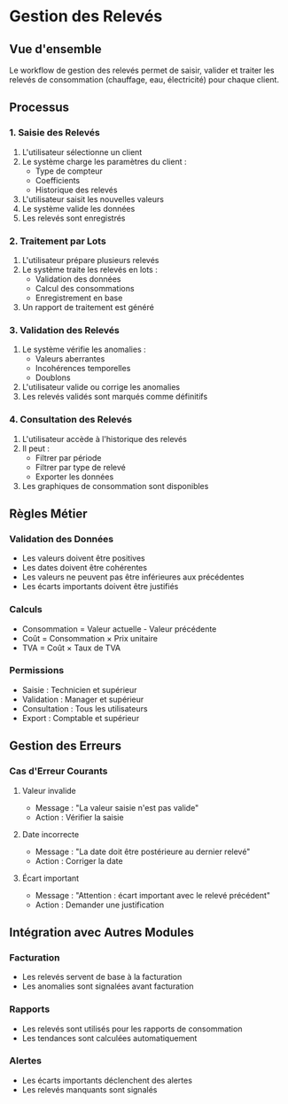 # Gestion des Relevés

## Vue d'ensemble
Le workflow de gestion des relevés permet de saisir, valider et traiter les relevés de consommation (chauffage, eau, électricité) pour chaque client.

## Processus

### 1. Saisie des Relevés
1. L'utilisateur sélectionne un client
2. Le système charge les paramètres du client :
   - Type de compteur
   - Coefficients
   - Historique des relevés
3. L'utilisateur saisit les nouvelles valeurs
4. Le système valide les données
5. Les relevés sont enregistrés

### 2. Traitement par Lots
1. L'utilisateur prépare plusieurs relevés
2. Le système traite les relevés en lots :
   - Validation des données
   - Calcul des consommations
   - Enregistrement en base
3. Un rapport de traitement est généré

### 3. Validation des Relevés
1. Le système vérifie les anomalies :
   - Valeurs aberrantes
   - Incohérences temporelles
   - Doublons
2. L'utilisateur valide ou corrige les anomalies
3. Les relevés validés sont marqués comme définitifs

### 4. Consultation des Relevés
1. L'utilisateur accède à l'historique des relevés
2. Il peut :
   - Filtrer par période
   - Filtrer par type de relevé
   - Exporter les données
3. Les graphiques de consommation sont disponibles

## Règles Métier

### Validation des Données
- Les valeurs doivent être positives
- Les dates doivent être cohérentes
- Les valeurs ne peuvent pas être inférieures aux précédentes
- Les écarts importants doivent être justifiés

### Calculs
- Consommation = Valeur actuelle - Valeur précédente
- Coût = Consommation × Prix unitaire
- TVA = Coût × Taux de TVA

### Permissions
- Saisie : Technicien et supérieur
- Validation : Manager et supérieur
- Consultation : Tous les utilisateurs
- Export : Comptable et supérieur

## Gestion des Erreurs

### Cas d'Erreur Courants
1. Valeur invalide
   - Message : "La valeur saisie n'est pas valide"
   - Action : Vérifier la saisie

2. Date incorrecte
   - Message : "La date doit être postérieure au dernier relevé"
   - Action : Corriger la date

3. Écart important
   - Message : "Attention : écart important avec le relevé précédent"
   - Action : Demander une justification

## Intégration avec Autres Modules

### Facturation
- Les relevés servent de base à la facturation
- Les anomalies sont signalées avant facturation

### Rapports
- Les relevés sont utilisés pour les rapports de consommation
- Les tendances sont calculées automatiquement

### Alertes
- Les écarts importants déclenchent des alertes
- Les relevés manquants sont signalés 